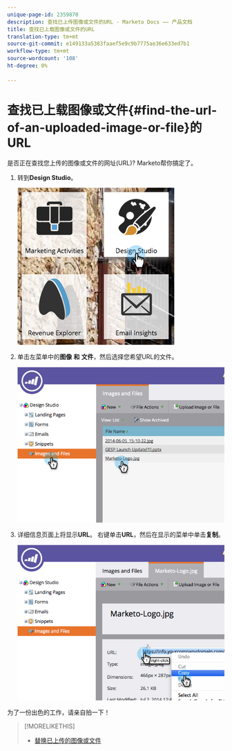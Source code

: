 ```yaml
---
unique-page-id: 2359870
description: 查找已上传图像或文件的URL - Marketo Docs —— 产品文档
title: 查找已上载图像或文件的URL
translation-type: tm+mt
source-git-commit: e149133a5383faaef5e9c9b7775ae36e633ed7b1
workflow-type: tm+mt
source-wordcount: '108'
ht-degree: 0%

---
```



# 查找已上载图像或文件{#find-the-url-of-an-uploaded-image-or-file}的URL

是否正在查找您上传的图像或文件的网址(URL)? Marketo帮你搞定了。

1. 转到&#x200B;**Design Studio**。

   ![](assets/designstudio-4.png)

1. 单击左菜单中的&#x200B;**图像** **和** **文件**，然后选择您希望URL的文件。

   ![](assets/image2014-9-25-14-3a47-3a53.png)

1. 详细信息页面上将显示&#x200B;**URL**。 右键单击&#x200B;**URL**，然后在显示的菜单中单击&#x200B;**复制**。

   ![](assets/image2014-9-25-14-3a48-3a16.png)

为了一份出色的工作，请亲自拍一下！

>[!MORELIKETHIS]
>
>* [替换已上传的图像或文件](replace-an-uploaded-image-or-file.md)

>



